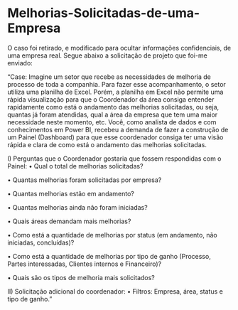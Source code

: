 # Melhorias-Solicitadas-de-uma-Empresa

O caso foi retirado, e modificado para ocultar informações confidenciais, de uma empresa real. Segue abaixo a solicitação de projeto que foi-me enviado:

“Case:
Imagine um setor que recebe as necessidades de melhoria de processo de toda a companhia. Para fazer esse acompanhamento, o setor utiliza uma planilha de Excel. Porém, a planilha em Excel não permite uma rápida visualização para que o Coordenador da área consiga entender rapidamente
como está o andamento das melhorias solicitadas, ou seja, quantas já foram atendidas, qual a área da empresa que tem uma maior necessidade neste momento, etc. Você, como analista de dados e com conhecimentos em Power BI, recebeu a demanda de fazer a construção de um Painel
(Dashboard) para que esse coordenador consiga ter uma visão rápida e clara de como está o andamento das melhorias solicitadas.

I) Perguntas que o Coordenador gostaria que fossem respondidas com o Painel:
• Qual o total de melhorias solicitadas?

• Quantas melhorias foram solicitadas por empresa?

• Quantas melhorias estão em andamento?

• Quantas melhorias ainda não foram iniciadas?

• Quais áreas demandam mais melhorias?

• Como está a quantidade de melhorias por status (em andamento, não iniciadas, concluídas)?

• Como está a quantidade de melhorias por tipo de ganho (Processo, Partes interessadas, Clientes internos e Financeiro)?

• Quais são os tipos de melhoria mais solicitados?

II) Solicitação adicional do coordenador:
• Filtros: Empresa, área, status e tipo de ganho.”
